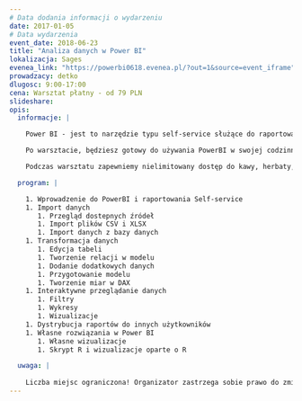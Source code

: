 ```yaml
---
# Data dodania informacji o wydarzeniu
date: 2017-01-05
# Data wydarzenia
event_date: 2018-06-23
title: "Analiza danych w Power BI"
lokalizacja: Sages
evenea_link: "https://powerbi0618.evenea.pl/?out=1&source=event_iframe"
prowadzacy: detko
dlugosc: 9:00-17:00
cena: Warsztat płatny - od 79 PLN
slideshare:
opis:
  informacje: |

    Power BI - jest to narzędzie typu self-service służące do raportowania, odkrywania wiedzy z danych w prosty i czytelny sposób. Podczas warsztatu dowiesz się jak stworzyć kompletne rozwiązanie analityczne, używając przy tym kluczowych dostępnych funkcjonalności. Początkowo zostaną omówione problemy importu danych, łączenia z różnymi źródłami, następnie zostanie przeprowadzona transformacja danych za pomocą wbudowanych narzędzi a także posługując się językiem DAX i R. Zostanie także stworzony model danych na którym będą przeprowadzane analizy z wykorzystaniem oferowanych możliwości wizualizacji danych. 

    Po warsztacie, będziesz gotowy do używania PowerBI w swojej codzinnej pracy, a także wykorzystując go do własnych potrzeb. Będziesz w stanie dobrać odpowiednie funkcjonalności dla postawionych wymagań, przygotowywać rozwiązania w świetle dobrych praktyk. 

    Podczas warsztatu zapewniemy nielimitowany dostęp do kawy, herbaty, wody. W porze obiadowej zapewniamy pizzę.

  program: |

    1. Wprowadzenie do PowerBI i raportowania Self-service
    1. Import danych 
       1. Przegląd dostepnych źródeł
       1. Import plików CSV i XLSX
       1. Import danych z bazy danych 
    1. Transformacja danych 
       1. Edycja tabeli 
       1. Tworzenie relacji w modelu 
       1. Dodanie dodatkowych danych 
       1. Przygotowanie modelu
       1. Tworzenie miar w DAX 
    1. Interaktywne przeglądanie danych 
       1. Filtry 
       1. Wykresy 
       1. Wizualizacje 
    1. Dystrybucja raportów do innych użytkowników 
    1. Własne rozwiązania w Power BI 
       1. Własne wizualizacje 
       1. Skrypt R i wizualizacje oparte o R 

  uwaga: |
 
    Liczba miejsc ograniczona! Organizator zastrzega sobie prawo do zmiany lokalizacji wydarzenia oraz jego odwołania w przypadku niezgłoszenia się minimalnej liczby uczestników.
---
```

